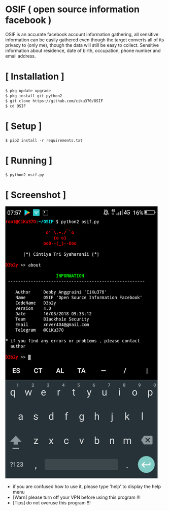 # OSIF ( open source information facebook )
OSIF is an accurate facebook account information gathering, all sensitive information can be easily gathered even though the target converts all of its privacy to (only me), though the data will still be easy to collect. Sensitive information about residence, date of birth, occupation, phone number and email address.

# [ Installation ]
```
$ pkg update upgrade
$ pkg install git python2
$ git clone https://github.com/ciku370/OSIF
$ cd OSIF
```

# [ Setup ]
```
$ pip2 install -r requirements.txt
```
# [ Running ]
```
$ python2 osif.py
```
# [ Screenshot ]
<img src=".images/osif.png "/>

* if you are confused how to use it, please type 'help' to display the help menu
* [Warn] please turn off your VPN before using this program !!!
* [Tips] do not overuse this program !!!
